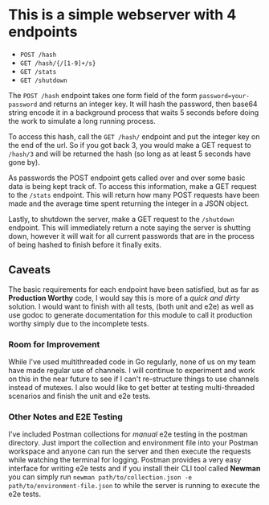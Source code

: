 # This is a simple webserver with 4 endpoints

* `POST /hash`
* `GET /hash/{/[1-9]+/s}`
* `GET /stats`
* `GET /shutdown`

The `POST /hash` endpoint takes one form field of the form `password=your-password` and returns an integer key. It will hash the password, then base64 string encode it in a background process that waits 5 seconds before doing the work to simulate a long running process.

To access this hash, call the `GET /hash/` endpoint and put the integer key on the end of the url. So if you got back 3, you would make a GET request to `/hash/3` and will be returned the hash (so long as at least 5 seconds have gone by).

As passwords the POST endpoint gets called over and over some basic data is being kept track of. To access this information, make a GET request to the `/stats` endpoint. This will return how many POST requests have been made and the average time spent returning the integer in a JSON object.

Lastly, to shutdown the server, make a GET request to the `/shutdown` endpoint. This will immediately return a note saying the server is shutting down, however it will wait for all current passwords that are in the process of being hashed to finish before it finally exits.

## Caveats

The basic requirements for each endpoint have been satisfied, but as far as **Production Worthy** code, I would say this is more of a *quick and dirty* solution. I would want to finish with all tests, (both unit and e2e) as well as use godoc to generate documentation for this module to call it production worthy simply due to the incomplete tests.

### Room for Improvement

While I've used multithreaded code in Go regularly, none of us on my team have made regular use of channels. I will continue to experiment and work on this in the near future to see if I can't re-structure things to use channels instead of mutexes. I also would like to get better at testing multi-threaded scenarios and finish the unit and e2e tests.

### Other Notes and E2E Testing

I've included Postman collections for *manual* e2e testing in the postman directory. Just import the collection and environment file into your Postman workspace and anyone can run the server and then execute the requests while watching the terminal for logging. Postman provides a very easy interface for writing e2e tests and if you install their CLI tool called **Newman** you can simply run `newman path/to/collection.json -e path/to/environment-file.json` to while the server is running to execute the e2e tests.
